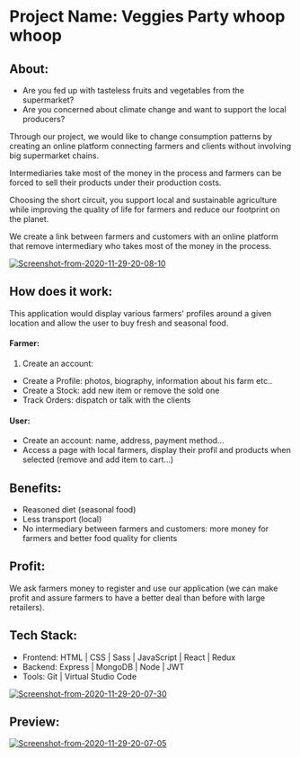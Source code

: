 # Project Name: Veggies Party whoop whoop

## About:

- Are you fed up with tasteless fruits and vegetables from the supermarket?
- Are you concerned about climate change and want to support the local producers?

Through our project, we would like to change consumption patterns by creating an online platform connecting farmers and clients without involving big supermarket chains.

Intermediaries take most of the money in the process and farmers can be forced to sell their products under their production costs.

Choosing the short circuit, you support local and sustainable agriculture while improving the quality of life for farmers and reduce our footprint on the planet.

We create a link between farmers and customers with an online platform that remove intermediary who takes most of the money in the process.

<a href="https://ibb.co/YLdrCML"><img src="https://i.ibb.co/wzQvkXz/Screenshot-from-2020-11-29-20-08-10.png" alt="Screenshot-from-2020-11-29-20-08-10" border="0"></a>

## How does it work:

This application would display various farmers' profiles around a given location and allow the user to buy fresh and seasonal food.

#### Farmer:

1. Create an account:

- Create a Profile: photos, biography, information about his farm etc..
- Create a Stock: add new item or remove the sold one
- Track Orders: dispatch or talk with the clients

#### User:

- Create an account: name, address, payment method...
- Access a page with local farmers, display their profil and products when selected (remove and add item to cart...)

## Benefits:

- Reasoned diet (seasonal food)
- Less transport (local)
- No intermediary between farmers and customers: more money for farmers and better food quality for clients

## Profit:

We ask farmers money to register and use our application (we can make profit and assure farmers to have a better deal than before with large retailers).

## Tech Stack:

- Frontend: HTML | CSS | Sass | JavaScript | React | Redux
- Backend: Express | MongoDB | Node | JWT
- Tools: Git | Virtual Studio Code

<a href="https://ibb.co/ZKHC0yc"><img src="https://i.ibb.co/d6byRnk/Screenshot-from-2020-11-29-20-07-30.png" alt="Screenshot-from-2020-11-29-20-07-30" border="0"></a>

## Preview:

<a href="https://ibb.co/zHDrk44"><img src="https://i.ibb.co/n8tbWLL/Screenshot-from-2020-11-29-20-07-05.png" alt="Screenshot-from-2020-11-29-20-07-05" border="0"></a>


